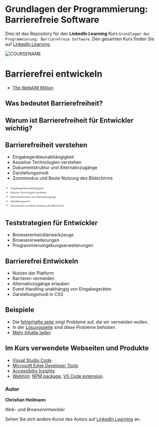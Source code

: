# Grundlagen der Programmierung: Barrierefreie Software

Dies ist das Repository für den **LinkedIn Learning** Kurs `Grundlagen der Programmierung: Barrierefreie Software`. Den gesamten Kurs finden Sie auf [LinkedIn Learning][lil-course-url].

![COURSENAME][lil-thumbnail-url] 

# Barrierefrei entwickeln

* [The WebAIM Million](https://webaim.org/projects/million/)

## Was bedeutet Barrierefreiheit?

## Warum ist Barrierefreiheit für Entwickler wichtig?

## Barrierefreiheit verstehen

* Eingabegeräteunabhängigkeit
* Assistive Technologien verstehen
* Dokumentstruktur und Alternativzugänge
* Darstellungsmodi
* Zoommodus und Beste Nutzung des Bildschirms

![](text-als-bild-1.png)

## Teststrategien für Entwickler

* Browserentwicklerwerkzeuge
* Browsererweiterungen
* Programmierumgebungserweiterungen

## Barrierefrei Entwickeln

* Nutzen der Platform
* Barrieren vermeiden
* Alternativzugänge erlauben
* Event Handling unabhängig von Eingabegeräten
* Darstellungsmodi in CSS

## Beispiele

* Die [fehlerhafte seite](fehlerhafte-seite.html) zeigt Probleme auf, die wir vermeiden wollen.
* In der [Lösungsseite](lösung.html) sind diese Probleme behoben.
* [Mehr Inhalte laden](mehr-inhalte.html)

## Im Kurs verwendete Webseiten und Produkte

* [Visual Studio Code](https://code.visualstudio.com)
* [Microsoft Edge Developer Tools](https://docs.microsoft.com/microsoft-edge/devtools-guide-chromium/)
* [Accessibilty Insights](https://accessibility-insights.io)
* [Webhint](https://webhint.io): [NPM package](https://www.npmjs.com/package/hint), [VS Code extension](https://aka.ms/devtools-for-code).


### Autor

**Christian Heilmann**

_Web- und Browserentwickler_

Sehen Sie sich andere Kurse des Autors auf [LinkedIn Learning](https://www.linkedin.com/learning/instructors/christian-heilmann) an.

[0]: # (Replace these placeholder URLs with actual course URLs)
[lil-course-url]: https://www.linkedin.com/learning/grundlagen-der-programmierung-barrierefreie-software
[lil-thumbnail-url]: https://media.licdn.com/dms/image/D4D0DAQFBFYuSNGiS0g/learning-public-crop_675_1200/0/1698215086483?e=2147483647&v=beta&t=c2rOSBijpxt5pEbg_w-q6KMbTOn29vGg4SzQ2mItGnI
